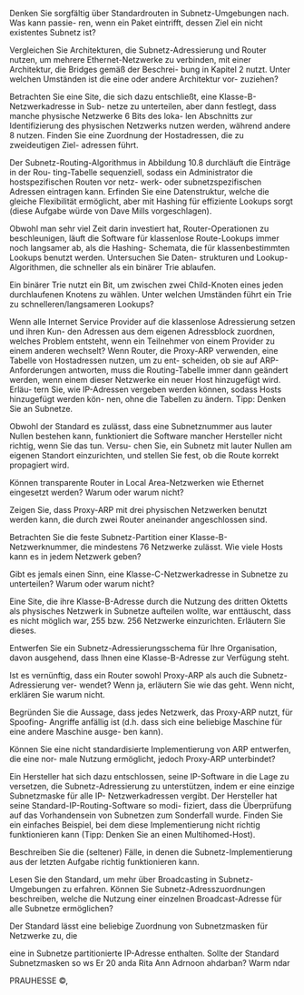 Denken Sie sorgfältig über Standardrouten in Subnetz-Umgebungen nach. Was kann passie-
ren, wenn ein Paket eintrifft, dessen Ziel ein nicht existentes Subnetz ist?

Vergleichen Sie Architekturen, die Subnetz-Adressierung und Router nutzen, um mehrere
Ethernet-Netzwerke zu verbinden, mit einer Architektur, die Bridges gemäß der Beschrei-
bung in Kapitel 2 nutzt. Unter welchen Umständen ist die eine oder andere Architektur vor-
zuziehen?

Betrachten Sie eine Site, die sich dazu entschließt, eine Klasse-B-Netzwerkadresse in Sub-
netze zu unterteilen, aber dann festlegt, dass manche physische Netzwerke 6 Bits des loka-
len Abschnitts zur Identifizierung des physischen Netzwerks nutzen werden, während
andere 8 nutzen. Finden Sie eine Zuordnung der Hostadressen, die zu zweideutigen Ziel-
adressen führt.

Der Subnetz-Routing-Algorithmus in Abbildung 10.8 durchläuft die Einträge in der Rou-
ting-Tabelle sequenziell, sodass ein Administrator die hostspezifischen Routen vor netz-
werk- oder subnetzspezifischen Adressen eintragen kann. Erfinden Sie eine Datenstruktur,
welche die gleiche Flexibilität ermöglicht, aber mit Hashing für effiziente Lookups sorgt
(diese Aufgabe würde von Dave Mills vorgeschlagen).

Obwohl man sehr viel Zeit darin investiert hat, Router-Operationen zu beschleunigen, läuft
die Software für klassenlose Route-Lookups immer noch langsamer ab, als die Hashing-
Schemata, die für klassenbestimmten Lookups benutzt werden. Untersuchen Sie Daten-
strukturen und Lookup-Algorithmen, die schneller als ein binärer Trie ablaufen.

Ein binärer Trie nutzt ein Bit, um zwischen zwei Child-Knoten eines jeden durchlaufenen
Knotens zu wählen. Unter welchen Umständen führt ein Trie zu schnelleren/langsameren
Lookups?

Wenn alle Internet Service Provider auf die klassenlose Adressierung setzen und ihren Kun-
den Adressen aus dem eigenen Adressblock zuordnen, welches Problem entsteht, wenn ein
Teilnehmer von einem Provider zu einem anderen wechselt?
Wenn Router, die Proxy-ARP verwenden, eine Tabelle von Hostadressen nutzen, um zu ent-
scheiden, ob sie auf ARP-Anforderungen antworten, muss die Routing-Tabelle immer dann
geändert werden, wenn einem dieser Netzwerke ein neuer Host hinzugefügt wird. Erläu-
tern Sie, wie IP-Adressen vergeben werden können, sodass Hosts hinzugefügt werden kön-
nen, ohne die Tabellen zu ändern. Tipp: Denken Sie an Subnetze.

Obwohl der Standard es zulässt, dass eine Subnetznummer aus lauter Nullen bestehen
kann, funktioniert die Software mancher Hersteller nicht richtig, wenn Sie das tun. Versu-
chen Sie, ein Subnetz mit lauter Nullen am eigenen Standort einzurichten, und stellen Sie
fest, ob die Route korrekt propagiert wird.

Können transparente Router in Local Area-Netzwerken wie Ethernet eingesetzt werden?
Warum oder warum nicht?

Zeigen Sie, dass Proxy-ARP mit drei physischen Netzwerken benutzt werden kann, die
durch zwei Router aneinander angeschlossen sind.

Betrachten Sie die feste Subnetz-Partition einer Klasse-B-Netzwerknummer, die mindestens
76 Netzwerke zulässt. Wie viele Hosts kann es in jedem Netzwerk geben?

Gibt es jemals einen Sinn, eine Klasse-C-Netzwerkadresse in Subnetze zu unterteilen?
Warum oder warum nicht?

Eine Site, die ihre Klasse-B-Adresse durch die Nutzung des dritten Oktetts als physisches
Netzwerk in Subnetze aufteilen wollte, war enttäuscht, dass es nicht möglich war, 255 bzw.
256 Netzwerke einzurichten. Erläutern Sie dieses.

Entwerfen Sie ein Subnetz-Adressierungsschema für Ihre Organisation, davon ausgehend,
dass Ihnen eine Klasse-B-Adresse zur Verfügung steht.

Ist es vernünftig, dass ein Router sowohl Proxy-ARP als auch die Subnetz-Adressierung ver-
wendet? Wenn ja, erläutern Sie wie das geht. Wenn nicht, erklären Sie warum nicht.

Begründen Sie die Aussage, dass jedes Netzwerk, das Proxy-ARP nutzt, für Spoofing-
Angriffe anfällig ist (d.h. dass sich eine beliebige Maschine für eine andere Maschine ausge-
ben kann).

Können Sie eine nicht standardisierte Implementierung von ARP entwerfen, die eine nor-
male Nutzung ermöglicht, jedoch Proxy-ARP unterbindet?

Ein Hersteller hat sich dazu entschlossen, seine IP-Software in die Lage zu versetzen, die
Subnetz-Adressierung zu unterstützen, indem er eine einzige Subnetzmaske für alle IP-
Netzwerkadressen vergibt. Der Hersteller hat seine Standard-IP-Routing-Software so modi-
fiziert, dass die Überprüfung auf das Vorhandensein von Subnetzen zum Sonderfall wurde.
Finden Sie ein einfaches Beispiel, bei dem diese Implementierung nicht richtig funktionieren
kann (Tipp: Denken Sie an einen Multihomed-Host).

Beschreiben Sie die (seltener) Fälle, in denen die Subnetz-Implementierung aus der letzten
Aufgabe richtig funktionieren kann.

Lesen Sie den Standard, um mehr über Broadcasting in Subnetz-Umgebungen zu erfahren.
Können Sie Subnetz-Adresszuordnungen beschreiben, welche die Nutzung einer einzelnen
Broadcast-Adresse für alle Subnetze ermöglichen?

Der Standard lässt eine beliebige Zuordnung von Subnetzmasken für Netzwerke zu, die

eine in Subnetze partitionierte IP-Adresse enthalten. Sollte der Standard Subnetzmasken so
ws Er 20 anda Rita Ann Adrnoon ahdarban? Warm ndar

PRAUHESSE ©,

